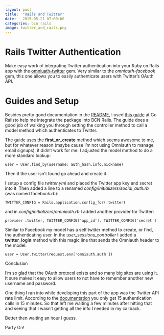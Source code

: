 ```yaml
---
layout: post
title:  "Rails and Twitter"
date:   2015-05-21 07:00:00
categories: bcn rails
image: twitter_and_rails.png
---
```


# Rails Twitter Authentication

Make easy work of integrating Twitter authentication into your Ruby on Rails app with the [omniuath-twitter](https://github.com/arunagw/omniauth-twitter) gem.  Very similar to the *omniauth-facebook* gem, this one allows you to easily authenticate users with Twitter’s OAuth API.
<!--more-->

# Guides and Setup

Besides pretty good documentation in the [README](https://github.com/arunagw/omniauth-twitter/blob/master/README.md), I used [this guide](https://gorails.com/episodes/omniauth-twitter-sign-in) at Go Railsto help me integrate the package into BCN Rails.  The guide does a good job of walking you through setting the controller method to call a model method which authenticates to Twitter.

The guide uses the **first_or_create** method which seems awesome to me, but for whatever reason (maybe cause I’m not using Omniauth to manage email signups), it didn’t work for me.  I adjusted the model method to do a more standard lookup:

```
user = User.find_by(username: auth_hash.info.nickname)
```

Then if the user isn't found go ahead and create it.

I setup a config file *twitter.yml* and placed the Twitter app key and secret into it.  Then added a line to a renamed *config/initializers/social_auth.rb* (was named facebook.rb):

```
TWITTER_CONFIG = Rails.application.config_for(:twitter)
```

and in *config/initializers/omniauth.rb* I added another provider for Twitter:

```
provider :twitter, TWITTER_CONFIG['app_id'], TWITTER_CONFIG['secret']
```

Similar to Facebook my model has a self.twitter method to create, or find, the authenticating user.  In the *user_sessions_controller* I added a **twitter_login** method with this magic line that sends the Omniauth header to the model:

```
user = User.twitter(request.env['omniauth.auth'])
```

Conclusion

I’m so glad that the OAuth protocol exists and so many big sites are using it.  It sure makes it easy to allow users to not have to remember another new username and password.

One thing I ran into while developing this part of the app was the Twitter API rate limit. According to the [documentation](https://dev.twitter.com/rest/public/rate-limiting) you only get 15 authentication calls in 15 minutes.  So that left me waiting a few minutes after hitting that and seeing that I wasn’t getting all the info I needed in my callback.

Better then waiting an hour I guess.

Party On!


